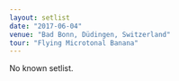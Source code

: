```yaml
---
layout: setlist
date: "2017-06-04"
venue: "Bad Bonn, Düdingen, Switzerland"
tour: "Flying Microtonal Banana"
---
```


No known setlist.
